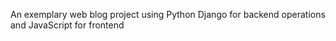 An exemplary web blog project using Python Django for backend operations and JavaScript for frontend
